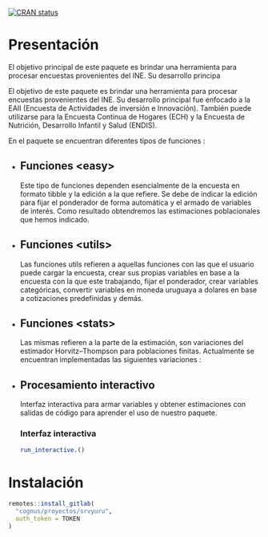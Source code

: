 <!-- badges: start -->
[![CRAN status](https://www.r-pkg.org/badges/version/tidy_eaii)](https://CRAN.R-project.org/package=tidy_eaii)

<!-- badges: end -->

# Presentación 


El objetivo principal de este paquete es brindar una herramienta para procesar encuestas provenientes del INE. Su desarrollo principa

El objetivo de este paquete es brindar una herramienta para procesar encuestas provenientes del INE. Su desarrollo principal fue enfocado a la EAII (Encuesta de Actividades de inversión e Innovación). También puede utilizarse para la Encuesta Continua de Hogares (ECH) y la Encuesta de Nutrición, Desarrollo Infantil y Salud (ENDIS).

En el paquete se encuentran diferentes tipos de funciones : 

- ## Funciones \<easy\>

  Este tipo de funciones dependen esencialmente de la encuesta en formato tibble y la edición a la que refiere. Se debe de indicar la edición para fijar el ponderador de forma automática y el armado de variables de interés. Como resultado obtendremos las estimaciones poblacionales que hemos indicado.


- ## Funciones \<utils\>

  Las funciones utils refieren a aquellas funciones con las que el usuario puede cargar la encuesta, crear sus propias variables en base a la encuesta con la que este trabajando, fijar el ponderador, crear variables categóricas, convertir variables en moneda uruguaya a dolares en base a cotizaciones predefinidas y demás.


- ## Funciones \<stats\>

  Las mismas refieren a la parte de la estimación, son variaciones del estimador
  Horvitz–Thompson para poblaciones finitas. Actualmente se encuentran implementadas las siguientes variaciones : 

- ## Procesamiento interactivo
  
  Interfaz interactiva para armar variables y obtener estimaciones con salidas de código para aprender el uso de nuestro paquete.

  ### Interfaz interactiva

  ```r
  run_interactive.()
  ```

# Instalación 

```r
remotes::install_gitlab(
  "cognus/proyectos/srvyuru", 
  auth_token = TOKEN
)
```